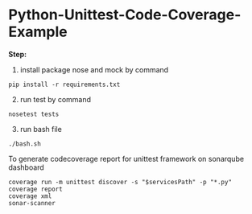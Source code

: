 # Python-Unittest-Code-Coverage-Example


**Step:**

1. install package nose and mock by command
```
pip install -r requirements.txt
```
2. run test by command    
```
nosetest tests
```
3. run bash file
```
./bash.sh
```
To generate codecoverage report for unittest framework on sonarqube dashboard
```
coverage run -m unittest discover -s "$servicesPath" -p "*.py"
coverage report
coverage xml
sonar-scanner
```



